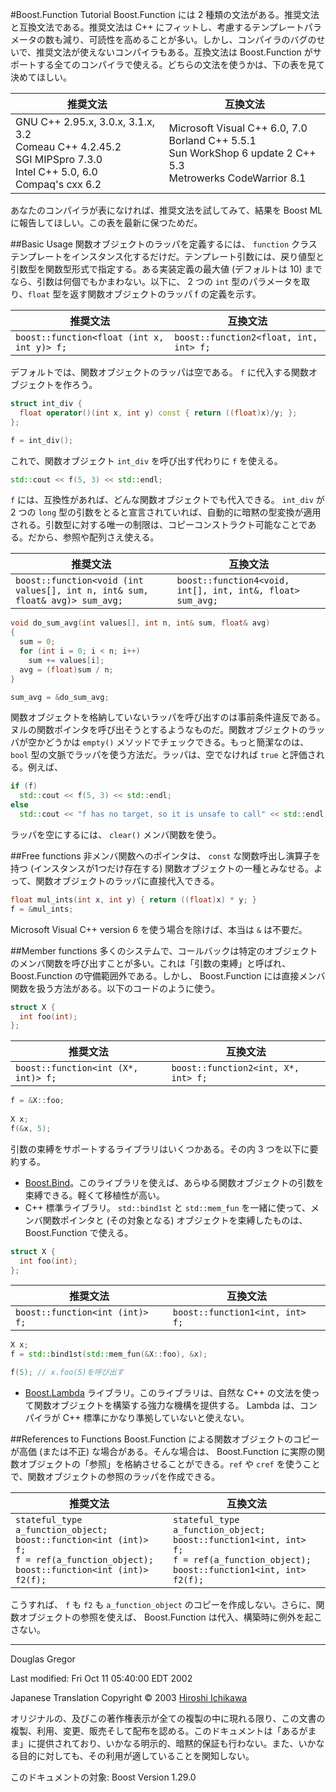 #Boost.Function Tutorial
Boost.Function には 2 種類の文法がある。推奨文法と互換文法である。推奨文法は C++ にフィットし、考慮するテンプレートパラメータの数も減り、可読性を高めることが多い。しかし、コンパイラのバグのせいで、推奨文法が使えないコンパイラもある。互換文法は Boost.Function がサポートする全てのコンパイラで使える。どちらの文法を使うかは、下の表を見て決めてほしい。

| 推奨文法 | 互換文法 |
|----------|----------|
| GNU C++ 2.95.x, 3.0.x, 3.1.x, 3.2<br/> Comeau C++ 4.2.45.2<br/> SGI MIPSpro 7.3.0<br/> Intel C++ 5.0, 6.0<br/> Compaq's cxx 6.2 | Microsoft Visual C++ 6.0, 7.0<br/> Borland C++ 5.5.1<br/> Sun WorkShop 6 update 2 C++ 5.3<br/> Metrowerks CodeWarrior 8.1 |

あなたのコンパイラが表になければ、推奨文法を試してみて、結果を Boost MLに報告してほしい。この表を最新に保つためだ。


##Basic Usage
関数オブジェクトのラッパを定義するには、 `function` クラステンプレートをインスタンス化するだけだ。テンプレート引数には、戻り値型と引数型を関数型形式で指定する。ある実装定義の最大値 (デフォルトは 10) までなら、引数は何個でもかまわない。以下に、 2 つの `int` 型のパラメータを取り、`float` 型を返す関数オブジェクトのラッパ f の定義を示す。

| 推奨文法 | 互換文法 |
|----------|----------|
| `boost::function<float (int x, int y)> f;` | `boost::function2<float, int, int> f;` |

デフォルトでは、関数オブジェクトのラッパは空である。 `f` に代入する関数オブジェクトを作ろう。

```cpp
struct int_div { 
  float operator()(int x, int y) const { return ((float)x)/y; }; 
};

f = int_div();
```

これで、関数オブジェクト `int_div` を呼び出す代わりに `f` を使える。

```cpp
std::cout << f(5, 3) << std::endl;
```

`f` には、互換性があれば、どんな関数オブジェクトでも代入できる。 `int_div` が 2 つの `long` 型の引数をとると宣言されていれば、自動的に暗黙の型変換が適用される。引数型に対する唯一の制限は、コピーコンストラクト可能なことである。だから、参照や配列さえ使える。


| 推奨文法 | 互換文法 |
|----------|----------|
| `boost::function<void (int values[], int n, int& sum, float& avg)> sum_avg;` | `boost::function4<void, int[], int, int&, float> sum_avg;` |

```cpp
void do_sum_avg(int values[], int n, int& sum, float& avg)
{
  sum = 0;
  for (int i = 0; i < n; i++)
    sum += values[i];
  avg = (float)sum / n;
}

sum_avg = &do_sum_avg;
```

関数オブジェクトを格納していないラッパを呼び出すのは事前条件違反である。ヌルの関数ポインタを呼び出そうとするようなものだ。関数オブジェクトのラッパが空かどうかは `empty()` メソッドでチェックできる。もっと簡潔なのは、 `bool` 型の文脈でラッパを使う方法だ。ラッパは、空でなければ `true` と評価される。例えば、

```cpp
if (f)
  std::cout << f(5, 3) << std::endl;
else
  std::cout << "f has no target, so it is unsafe to call" << std::endl;
```

ラッパを空にするには、 `clear()` メンバ関数を使う。


##Free functions
非メンバ関数へのポインタは、 `const` な関数呼出し演算子を持つ (インスタンスが1つだけ存在する) 関数オブジェクトの一種とみなせる。よって、関数オブジェクトのラッパに直接代入できる。

```cpp
float mul_ints(int x, int y) { return ((float)x) * y; }
f = &mul_ints;
```

Microsoft Visual C++ version 6 を使う場合を除けば、本当は `&` は不要だ。


##Member functions
多くのシステムで、コールバックは特定のオブジェクトのメンバ関数を呼び出すことが多い。これは「引数の束縛」と呼ばれ、 Boost.Function の守備範囲外である。しかし、 Boost.Function には直接メンバ関数を扱う方法がある。以下のコードのように使う。

```cpp
struct X {
  int foo(int);
};
```

| 推奨文法 | 互換文法 |
|----------|----------|
| `boost::function<int (X*, int)> f;` | `boost::function2<int, X*, int> f;` |

```cpp
f = &X::foo;
  
X x;
f(&x, 5);
```

引数の束縛をサポートするライブラリはいくつかある。その内 3 つを以下に要約する。

- [Boost.Bind](../bind.md)。このライブラリを使えば、あらゆる関数オブジェクトの引数を束縛できる。軽くて移植性が高い。
- C++ 標準ライブラリ。 `std::bind1st` と `std::mem_fun` を一緒に使って、メンバ関数ポインタと (その対象となる) オブジェクトを束縛したものは、 Boost.Function で使える。

```cpp
struct X {
  int foo(int);
};
```

| 推奨文法 | 互換文法 |
|----------|----------|
| `boost::function<int (int)> f;` | `boost::function1<int, int> f;` |

```cpp
X x;
f = std::bind1st(std::mem_fun(&X::foo), &x);

f(5); // x.foo(5)を呼び出す
```

- [Boost.Lambda](../lambda.md.nolink) ライブラリ。このライブラリは、自然な C++ の文法を使って関数オブジェクトを構築する強力な機構を提供する。 Lambda は、コンパイラが C++ 標準にかなり準拠していないと使えない。


##References to Functions
Boost.Function による関数オブジェクトのコピーが高価 (または不正) な場合がある。そんな場合は、 Boost.Function に実際の関数オブジェクトの「参照」を格納させることができる。`ref` や `cref` を使うことで、関数オブジェクトの参照のラッパを作成できる。

| 推奨文法 | 互換文法 |
|----------|----------|
| `stateful_type a_function_object;`<br/> `boost::function<int (int)> f;`<br/> `f = ref(a_function_object);`<br/> `boost::function<int (int)> f2(f);` | `stateful_type a_function_object;`<br/> `boost::function1<int, int> f;`<br/> `f = ref(a_function_object);`<br/> `boost::function1<int, int> f2(f);` |

こうすれば、 `f` も `f2` も `a_function_object` のコピーを作成しない。さらに、関数オブジェクトの参照を使えば、 Boost.Function は代入、構築時に例外を起こさない。


***
Douglas Gregor

Last modified: Fri Oct 11 05:40:00 EDT 2002

Japanese Translation Copyright © 2003 [Hiroshi Ichikawa](gimite@mx12.freecom.ne.jp)

オリジナルの、及びこの著作権表示が全ての複製の中に現れる限り、この文書の複製、利用、変更、販売そして配布を認める。このドキュメントは「あるがまま」に提供されており、いかなる明示的、暗黙的保証も行わない。また、いかなる目的に対しても、その利用が適していることを関知しない。

このドキュメントの対象: Boost Version 1.29.0

